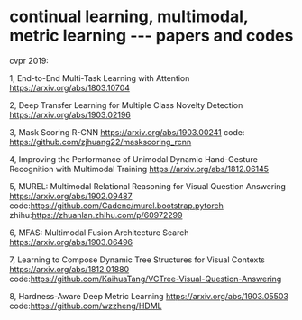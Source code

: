 # continual learning, multimodal, metric learning --- papers and codes

cvpr 2019:

1, End-to-End Multi-Task Learning with Attention
    https://arxiv.org/abs/1803.10704
    
2, Deep Transfer Learning for Multiple Class Novelty Detection
    https://arxiv.org/abs/1903.02196

3, Mask Scoring R-CNN
    https://arxiv.org/abs/1903.00241
    code: https://github.com/zjhuang22/maskscoring_rcnn

4, Improving the Performance of Unimodal Dynamic Hand-Gesture Recognition with Multimodal Training
    https://arxiv.org/abs/1812.06145
    
5, MUREL: Multimodal Relational Reasoning for Visual Question Answering
    https://arxiv.org/abs/1902.09487
    code:https://github.com/Cadene/murel.bootstrap.pytorch
    zhihu:https://zhuanlan.zhihu.com/p/60972299
    
6, MFAS: Multimodal Fusion Architecture Search
    https://arxiv.org/abs/1903.06496
    
7, Learning to Compose Dynamic Tree Structures for Visual Contexts
    https://arxiv.org/abs/1812.01880
    code:https://github.com/KaihuaTang/VCTree-Visual-Question-Answering
    
8, Hardness-Aware Deep Metric Learning
    https://arxiv.org/abs/1903.05503
    code:https://github.com/wzzheng/HDML

